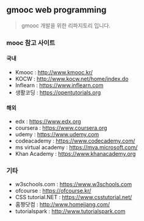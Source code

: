 ## gmooc web programming
> gmooc 개발을 위한 리파지토리 입니다.

### mooc 참고 사이트
#### 국내
- Kmooc : http://www.kmooc.kr/
- KOCW : http://www.kocw.net/home/index.do
- Inflearn : https://www.inflearn.com
- 생활코딩 : https://opentutorials.org

#### 해외
- edx : https://www.edx.org
- coursera : https://www.coursera.org
- udemy : https://www.udemy.com
- codeacademy : https://www.codecademy.com/
- ms virtual academy : https://mva.microsoft.com/
- Khan Academy : https://www.khanacademy.org

### 기타 
- w3schools.com : https://www.w3schools.com
- ofcourse : https://ofcourse.kr/
- CSS tutorial.NET : https://www.csstutorial.net/
- 홈짱닷컴 : http://www.homejjang.com/
- tutorialspark : http://www.tutorialspark.com
